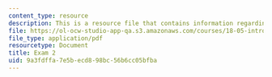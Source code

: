 ```yaml
---
content_type: resource
description: This is a resource file that contains information regarding exam 2.
file: https://ol-ocw-studio-app-qa.s3.amazonaws.com/courses/18-05-introduction-to-probability-and-statistics-spring-2014/9a3fdffa7e5becd898bc56b6cc05bfba_MIT18_05S14_Exam2.pdf
file_type: application/pdf
resourcetype: Document
title: Exam 2
uid: 9a3fdffa-7e5b-ecd8-98bc-56b6cc05bfba
---
```


